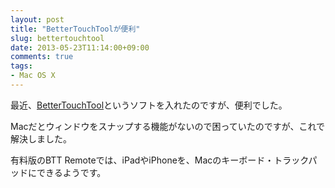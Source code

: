 ```yaml
---
layout: post
title: "BetterTouchToolが便利"
slug: bettertouchtool
date: 2013-05-23T11:14:00+09:00
comments: true
tags:
- Mac OS X
---
```


最近、[BetterTouchTool](http://www.boastr.de/)というソフトを入れたのですが、便利でした。

Macだとウィンドウをスナップする機能がないので困っていたのですが、これで解決しました。

有料版のBTT Remoteでは、iPadやiPhoneを、Macのキーボード・トラックパッドにできるようです。
